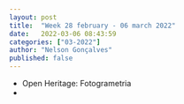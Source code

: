 ```yaml
---
layout: post
title:  "Week 28 february - 06 march 2022"
date:   2022-03-06 08:43:59
categories: ["03-2022"]
author: "Nelson Gonçalves"
published: false
---
```


* Open Heritage: Fotogrametria
* 
